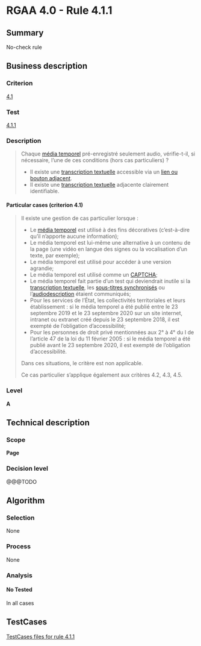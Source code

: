 # RGAA 4.0 - Rule 4.1.1

## Summary
No-check rule


## Business description

### Criterion
[4.1](https://www.numerique.gouv.fr/publications/rgaa-accessibilite/methode/criteres/#crit-4-1)

### Test
[4.1.1](https://www.numerique.gouv.fr/publications/rgaa-accessibilite/methode/criteres/#test-4-1-1)

### Description
> Chaque [média temporel](https://www.numerique.gouv.fr/publications/rgaa-accessibilite/methode/glossaire/#media-temporel-type-son-video-et-synchronise) pré-enregistré seulement audio, vérifie-t-il, si nécessaire, l’une de ces conditions (hors cas particuliers) ?
> 
> * Il existe une [transcription textuelle](https://www.numerique.gouv.fr/publications/rgaa-accessibilite/methode/glossaire/#transcription-textuelle-media-temporel) accessible via un [lien ou bouton adjacent](https://www.numerique.gouv.fr/publications/rgaa-accessibilite/methode/glossaire/#lien-ou-bouton-adjacent).
> * Il existe une [transcription textuelle](https://www.numerique.gouv.fr/publications/rgaa-accessibilite/methode/glossaire/#transcription-textuelle-media-temporel) adjacente clairement identifiable.

#### Particular cases (criterion 4.1)
> Il existe une gestion de cas particulier lorsque :
> 
> * Le [média temporel](https://www.numerique.gouv.fr/publications/rgaa-accessibilite/methode/glossaire/#media-temporel-type-son-video-et-synchronise) est utilisé à des fins décoratives (c’est-à-dire qu’il n’apporte aucune information);
> * Le média temporel est lui-même une alternative à un contenu de la page (une vidéo en langue des signes ou la vocalisation d’un texte, par exemple);
> * Le média temporel est utilisé pour accéder à une version agrandie;
> * Le média temporel est utilisé comme un [CAPTCHA](https://www.numerique.gouv.fr/publications/rgaa-accessibilite/methode/glossaire/#captcha);
> * Le média temporel fait partie d’un test qui deviendrait inutile si la [transcription textuelle](https://www.numerique.gouv.fr/publications/rgaa-accessibilite/methode/glossaire/#transcription-textuelle-media-temporel), les [sous-titres synchronisés](https://www.numerique.gouv.fr/publications/rgaa-accessibilite/methode/glossaire/#sous-titres-synchronises-objet-multimedia) ou l’[audiodescription](https://www.numerique.gouv.fr/publications/rgaa-accessibilite/methode/glossaire/#audiodescription-synchronisee-media-temporel) étaient communiqués;
> * Pour les services de l’État, les collectivités territoriales et leurs établissement : si le média temporel a été publié entre le 23 septembre 2019 et le 23 septembre 2020 sur un site internet, intranet ou extranet créé depuis le 23 septembre 2018, il est exempté de l’obligation d’accessibilité;
> * Pour les personnes de droit privé mentionnées aux 2° à 4° du I de l’article 47 de la loi du 11 février 2005 : si le média temporel a été publié avant le 23 septembre 2020, il est exempté de l’obligation d’accessibilité.
> 
> Dans ces situations, le critère est non applicable.
> 
> Ce cas particulier s’applique également aux critères 4.2, 4.3, 4.5.

### Level
**A**


## Technical description

### Scope
**Page**

### Decision level
@@@TODO


## Algorithm

### Selection
None

### Process
None

### Analysis

#### No Tested
In all cases


##  TestCases

[TestCases files for rule 4.1.1](https://gitlab.com/asqatasun/Asqatasun/-/tree/v5/rules/rules-rgaa4.0/src/test/resources/testcases/rgaa40//Rgaa40Rule040101/)


